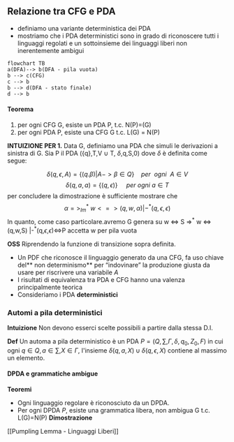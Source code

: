 ## Relazione tra CFG e PDA
- definiamo una variante deterministica dei PDA
- mostriamo che i PDA deterministici sono in grado di riconoscere tutti i linguaggi regolati e un sottoinsieme dei linguaggi liberi non inerentemente ambigui

```mermaid
flowchart TB
a(DFA)--> b(DFA - pila vuota)
b --> c(CFG)
c --> b
b --> d(DFA - stato finale) 
d --> b
```

#### Teorema
1. per ogni CFG G, esiste un PDA P, t.c. N(P)=(G)
1. per ogni PDA P, esiste una CFG G t.c. L(G) = N(P)

**INTUIZIONE PER 1.**
Data G, definiamo una PDA che simuli le derivazioni a sinistra di G. Sia P il PDA ({q},T,V $\cup$ T, $\delta$,q,S,0) dove $\delta$ è definita come segue:

$$\delta(q,\epsilon,A) = \{(q.\beta)|A -> \beta \in Q\} \ \ \ \ per\ \ ogni\ \ A \in V$$
$$\delta(q,a,a) = \{(q,\epsilon)\}\ \ \ \ \ per\ ogni\ a \in T$$
per concludere la dimostrazione è sufficiente mostrare che 
$$\alpha =>_{lm}^*\ w <=> (q,w,\alpha) |-^*(q,\epsilon,\epsilon)$$
In quanto, come caso particolare.avremo
G genera su w <=> S =>$^*$ w <=>(q,w,S) |-$^*$(q,$\epsilon$,$\epsilon$)<=>P accetta w per pila vuota

**OSS**
Riprendendo la funzione di transizione sopra definita.
 - Un PDF che riconosce il linguaggio generato da una CFG, fa uso chiave del** non determinismo** per “indovinare” la produzione giusta da usare per riscrivere una variabile $A$
 - I risultati di equivalenza tra PDA e CFG hanno una valenza principalmente teorica
 - Consideriamo i PDA **deterministici**

### Automi a pila deterministici
**Intuizione**
Non devono esserci scelte possibili a partire dalla stessa D.I.

**Def**
Un automa a pila deterministico è un PDA $P = (Q, \sum, \Gamma, \delta, q_0,Z_0,F)$ in cui ogni $q \in Q, a \in \sum, X \in \Gamma$, l'insieme $\delta(q,a,X) \cup \delta(q,\epsilon,X)$ contiene  al massimo un elemento.


#### DPDA e grammatiche ambigue
**Teoremi**
- Ogni linguaggio regolare è riconosciuto da un DPDA.
- Per ogni DPDA $P$, esiste una grammatica libera, non ambigua G t.c. L(G)=N(P)
**Dimostrazione**

[[Pumpling Lemma - Linguaggi Liberi]]
